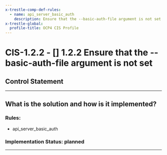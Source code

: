 ```yaml
---
x-trestle-comp-def-rules:
  - name: api_server_basic_auth
    description: Ensure that the --basic-auth-file argument is not set
x-trestle-global:
  profile-title: OCP4 CIS Profile
---
```


# CIS-1.2.2 - \[\] 1.2.2 Ensure that the --basic-auth-file argument is not set

## Control Statement

______________________________________________________________________

## What is the solution and how is it implemented?

<!-- For implementation status enter one of: implemented, partial, planned, alternative, not-applicable -->

<!-- Note that the list of rules under ### Rules: is read-only and changes will not be captured after assembly to JSON -->

### Rules:

  - api_server_basic_auth

### Implementation Status: planned

______________________________________________________________________
